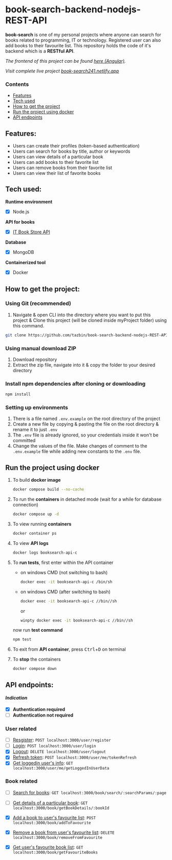 # book-search-backend-nodejs-REST-API

**book-search** is one of my personal projects where anyone can search for books related to programming, IT or technology. Registered user can also add books to their favourite list. This repository holds the code of it's backend which is a **RESTful API**.

<em> The frontend of this project can be found [here (Angular)](https://github.com/tazbin/book-search-frontend-Angular). </em>

<em> Visit complete live project [book-search241.netlify.app](https://book-search241.netlify.app/) </em>

### Contents

- [Features](#features)
- [Tech used](#tech-used)
- [How to get the project](#how-to-get-the-project) 
- [Run the project using docker](#run-the-project-using-docker) 
- [API endpoints](#api-endpoints) 

## Features:
- Users can create their profiles (token-based authentication)
- Users can search for books by title, author or keywords
- Users can view details of a particular book
- Users can add books to their favorite list
- Users can remove books from their favorite list
- Users can view their list of favorite books

## Tech used:

**Runtime environment**
- [x] Node.js

**API for books**
- [x] [IT Book Store API](https://api.itbook.store/)

**Database**
- [x] MongoDB

**Containerized tool**
- [x] Docker

## How to get the project:
### Using Git (recommended)
1. Navigate & open CLI into the directory where you want to put this project & Clone this project (will be cloned inside myProject folder) using this command.
   
```bash
git clone https://github.com/tazbin/book-search-backend-nodejs-REST-API.git ./myProject
```
### Using manual download ZIP
1. Download repository
2. Extract the zip file, navigate into it & copy the folder to your desired directory

### Install npm dependencies after cloning or downloading
```bash
npm install
```

### Setting up environments
1. There is a file named `.env.example` on the root directory of the project
2. Create a new file by copying & pasting the file on the root directory & rename it to just `.env`
3. The `.env` file is already ignored, so your credentials inside it won't be committed
4. Change the values of the file. Make changes of comment to the `.env.example` file while adding new constants to the `.env` file.

## Run the project using docker
1. To build **docker image**
    ```bash
    docker compose build --no-cache
    ```

2. To run the **containers** in detached mode (wait for a while for database connection)
    ```bash
    docker compose up -d
    ```

3. To view running **containers**
    ```bash
    docker container ps
    ```

4. To view **API logs**
    ```bash
    docker logs booksearch-api-c
    ```

5. To **run tests**, first enter within the API container
   - on windows CMD (not switching to bash)
        ```bash
        docker exec -it booksearch-api-c /bin/sh
        ```
   - on windows CMD (after switching to bash)
        ```bash
        docker exec -it booksearch-api-c //bin//sh
        ```
        or
        ```bash
        winpty docker exec -it booksearch-api-c //bin//sh
        ```
    now run **test command**
    ```bash
    npm test
    ```
6. To exit from **API container**, press <kbd>Ctrl</kbd>+<kbd>D</kbd> on terminal

7. To **stop** the containers
    ```bash
    docker compose down
    ```

## API endpoints:

#### *Indication*
- [x] **Authentication required**
- [ ] **Authentication not required**

### User related
- [ ] [Resgister](docs/user/register.md): `POST localhost:3000/user/register`
- [ ] [Login](docs/user/login.md): `POST localhost:3000/user/login`
- [x] [Logout](docs/user/logout.md): `DELETE localhost:3000/user/logout`
- [x] [Refresh token](docs/user/refreshToken.md): `POST localhost:3000/user/me/tokenRefresh`
- [x] [Get loggedin user's info](docs/user/getLoggedInUserData.md): `GET localhost:3000/user/me/getLoggedInUserData`

### Book related
- [ ] [Search for books](docs/book/searchBook.md): `GET localhost:3000/book/search/:searchParams/:page`
- [ ] [Get details of a particular book](docs/book/getDetailsOfABook.md): `GET localhost:3000/book/getBookDetails/:bookId`
- [x] [Add a book to user's favourite list](docs/book/addBookToFavourite.md): `POST localhost:3000/book/addToFavourite`
- [x] [Remove a book from user's favourite list](docs/book/removeBookFromFavourite.md): `DELETE localhost:3000/book/removeFromFavourite`
- [x] [Get user's favourite book list](docs/book/getUserFavouriteBookList.md): `GET localhost:3000/book/getFavouriteBooks`


